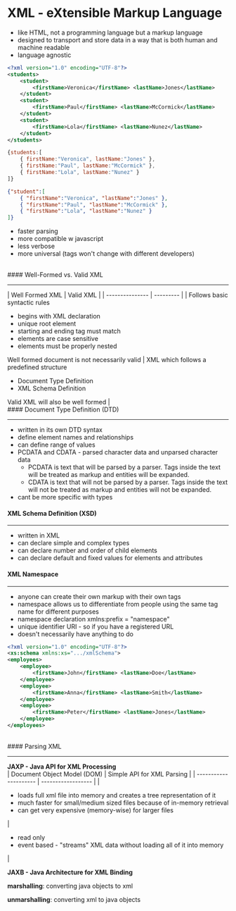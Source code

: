 # XML - eXtensible Markup Language 
* like HTML, not a programming language but a markup language
* designed to transport and store data in a way that is both human and machine readable
* language agnostic

```XML 
<?xml version="1.0" encoding="UTF-8"?>
<students>
    <student>
        <firstName>Veronica</firstName> <lastName>Jones</lastName>
    </student>
    <student>
        <firstName>Paul</firstName> <lastName>McCormick</lastName>
    </student>
    <student>
        <firstName>Lola</firstName> <lastName>Nunez</lastName>
    </student>
</students> 
``` 
 
```javascript
{students:[
    { firstName:"Veronica", lastName:"Jones" },
    { firstName:"Paul", lastName:"McCormick" },
    { firstName:"Lola", lastName:"Nunez" }
]}
```

```JSON
{"student":[
    { "firstName":"Veronica", "lastName":"Jones" },
    { "firstName":"Paul", "lastName":"McCormick" },
    { "firstName":"Lola", "lastName":"Nunez" }
]}
```
- faster parsing
- more compatible w javascript
- less verbose
- more universal (tags won't change with different developers)


<br>
#### Well-Formed vs. Valid XML
<hr>
| Well Formed XML | Valid XML |
| --------------- | --------- |
| Follows basic syntactic rules <ul><li>begins with XML declaration</li><li>unique root element</li><li>starting and ending tag must match</li><li>elements are case sensitive</li><li>elements must be properly nested</li></ul> Well formed document is not necessarily valid | XML which follows a predefined structure  <ul><li>Document Type Definition</li><li>XML Schema Definition</li></ul> Valid XML will also be well formed | 

<br>
#### Document Type Definition (DTD)
<hr>

- written in its own DTD syntax
- define element names and relationships 
- can define range of values
- PCDATA and CDATA - parsed character data and unparsed character data
    - PCDATA is text that will be parsed by a parser. Tags inside the text will be treated as markup and entities will be expanded.
    - CDATA is text that will not be parsed by a parser. Tags inside the text will not be treated as markup and entities will not be expanded.
- cant be more specific with types
    
#### XML Schema Definition (XSD)
<hr>

- written in XML
- can declare simple and complex types
- can declare number and order of child elements
- can declare default and fixed values for elements and attributes 

#### XML Namespace
<hr>

- anyone can create their own markup with their own tags
- namespace allows us to differentiate from people using the same tag name for different purposes
- namespace declaration xmlns:prefix = "namespace"
- unique identifier URI - so if you have a registered URL
- doesn't necessarily have anything to do 

```XML 
<?xml version="1.0" encoding="UTF-8"?>
<xs:schema xmlns:xs=".../xmlSchema">
<employees>
    <employee>
        <firstName>John</firstName> <lastName>Doe</lastName>
    </employee>
    <employee>
        <firstName>Anna</firstName> <lastName>Smith</lastName>
    </employee>
    <employee>
        <firstName>Peter</firstName> <lastName>Jones</lastName>
    </employee>
</employees> 
``` 
<br>
#### Parsing XML
<hr>

**JAXP - Java API for XML Processing** 
<br>
| Document Object Model (DOM) | Simple API for XML Parsing |
| --------------------- | ------------------ |
| <ul><li>loads full xml file into memory and creates a tree representation of it</li><li>much faster for small/medium sized files because of in-memory retrieval</li><li>can get very expensive (memory-wise) for larger files</li></ul>|<ul><li>read only</li><li>event based - "streams" XML data without loading all of it into memory</li></ul> |

**JAXB - Java Architecture for XML Binding** 

**marshalling**: converting java objects to xml

**unmarshalling**: converting xml to java objects
